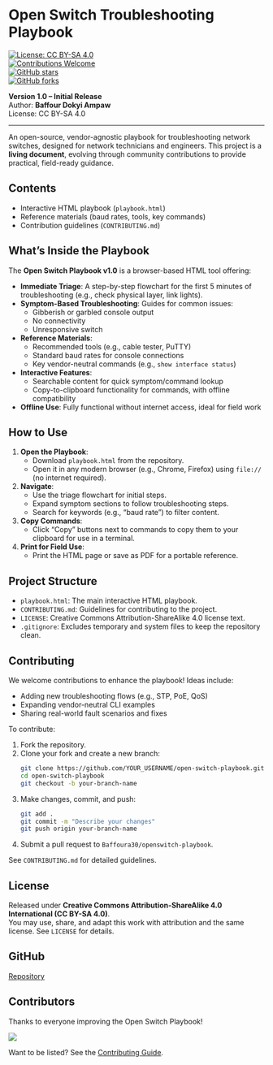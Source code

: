 # Open Switch Troubleshooting Playbook

[![License: CC BY-SA 4.0](https://img.shields.io/badge/License-CC%20BY--SA%204.0-lightgrey.svg)](https://creativecommons.org/licenses/by-sa/4.0/)  
[![Contributions Welcome](https://img.shields.io/badge/Contributions-Welcome-brightgreen.svg)](CONTRIBUTING.md)  
[![GitHub stars](https://img.shields.io/github/stars/Baffoura30/openswitch-playbook.svg?style=social)](https://github.com/Baffoura30/openswitch-playbook/stargazers)  
[![GitHub forks](https://img.shields.io/github/forks/Baffoura30/openswitch-playbook.svg?style=social)](https://github.com/Baffoura30/openswitch-playbook/network/members)  

**Version 1.0 – Initial Release**  
Author: **Baffour Dokyi Ampaw**  
License: CC BY-SA 4.0  

---

An open-source, vendor-agnostic playbook for troubleshooting network switches, designed for network technicians and engineers. This project is a **living document**, evolving through community contributions to provide practical, field-ready guidance.

## Contents
- Interactive HTML playbook (`playbook.html`)
- Reference materials (baud rates, tools, key commands)
- Contribution guidelines (`CONTRIBUTING.md`)

## What’s Inside the Playbook

The **Open Switch Playbook v1.0** is a browser-based HTML tool offering:
- **Immediate Triage**: A step-by-step flowchart for the first 5 minutes of troubleshooting (e.g., check physical layer, link lights).
- **Symptom-Based Troubleshooting**: Guides for common issues:
  - Gibberish or garbled console output
  - No connectivity
  - Unresponsive switch
- **Reference Materials**:
  - Recommended tools (e.g., cable tester, PuTTY)
  - Standard baud rates for console connections
  - Key vendor-neutral commands (e.g., `show interface status`)
- **Interactive Features**:
  - Searchable content for quick symptom/command lookup
  - Copy-to-clipboard functionality for commands, with offline compatibility
- **Offline Use**: Fully functional without internet access, ideal for field work

## How to Use
1. **Open the Playbook**:
   - Download `playbook.html` from the repository.
   - Open it in any modern browser (e.g., Chrome, Firefox) using `file://` (no internet required).
2. **Navigate**:
   - Use the triage flowchart for initial steps.
   - Expand symptom sections to follow troubleshooting steps.
   - Search for keywords (e.g., “baud rate”) to filter content.
3. **Copy Commands**:
   - Click “Copy” buttons next to commands to copy them to your clipboard for use in a terminal.
4. **Print for Field Use**:
   - Print the HTML page or save as PDF for a portable reference.

## Project Structure
- `playbook.html`: The main interactive HTML playbook.
- `CONTRIBUTING.md`: Guidelines for contributing to the project.
- `LICENSE`: Creative Commons Attribution-ShareAlike 4.0 license text.
- `.gitignore`: Excludes temporary and system files to keep the repository clean.

## Contributing
We welcome contributions to enhance the playbook! Ideas include:
- Adding new troubleshooting flows (e.g., STP, PoE, QoS)
- Expanding vendor-neutral CLI examples
- Sharing real-world fault scenarios and fixes

To contribute:
1. Fork the repository.
2. Clone your fork and create a new branch:
   ```bash
   git clone https://github.com/YOUR_USERNAME/open-switch-playbook.git
   cd open-switch-playbook
   git checkout -b your-branch-name
   ```
3. Make changes, commit, and push:
   ```bash
   git add .
   git commit -m "Describe your changes"
   git push origin your-branch-name
   ```
4. Submit a pull request to `Baffoura30/openswitch-playbook`.

See `CONTRIBUTING.md` for detailed guidelines.

## License
Released under **Creative Commons Attribution-ShareAlike 4.0 International (CC BY-SA 4.0)**.  
You may use, share, and adapt this work with attribution and the same license. See `LICENSE` for details.

## GitHub
[Repository](https://github.com/Baffoura30/openswitch-playbook/)

## Contributors
Thanks to everyone improving the Open Switch Playbook!

<a href="https://github.com/Baffoura30/openswitch-playbook/graphs/contributors">
  <img src="https://contrib.rocks/image?repo=Baffoura30/openswitch-playbook" />
</a>

Want to be listed? See the [Contributing Guide](CONTRIBUTING.md).
